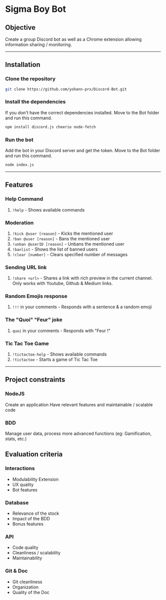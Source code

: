 # Sigma Boy Bot
## Objective
Create a group Discord bot as well as a Chrome extension allowing information sharing / monitoring.

---

## Installation
### Clone the repository
```bash
git clone https://github.com/yohann-prx/Discord-Bot.git
```
### Install the dependencies
If you don't have the correct dependencies installed. Move to the Bot folder and run this command.
```bash
npm install discord.js cheerio node-fetch
```
### Run the bot
Add the bot in your Discord server and get the token.
Move to the Bot folder and run this command.
```bash
node index.js
```

---

## Features
### Help Command
1. `!help` - Shows available commands
### Moderation
1. `!kick @user [reason]` - Kicks the mentioned user
2. `!ban @user [reason]` - Bans the mentioned user
3. `!unban @userID [reason]` - Unbans the mentioned user
4. `!banlist` - Shows the list of banned users
3. `!clear [number]` - Clears specified number of messages
### Sending URL link
1. `!share <url>` - Shares a link with rich preview in the current channel. Only works with Youtube, Github & Medium links.
### Random Emojis response
1. `!!!` in your comments - Responds with a sentence & a random emoji
### The "Quoi" "Feur" joke
1. `quoi` in your comments - Responds with "Feur !"
### Tic Tac Toe Game
1. `!tictactoe-help` - Shows available commands
2. `!tictactoe` - Starts a game of Tic Tac Toe

---

## Project constraints
### NodeJS
Create an application
Have relevant features and maintainable / scalable code
### BDD
Manage user data, process more advanced functions (eg: Gamification, stats, etc.)
## Evaluation criteria
### Interactions
- Modulability Extension
- UX quality
- Bot features
### Database
- Relevance of the stock
- Impact of the BDD
- Bonus features
### API
- Code quality
- Cleanliness / scalability
- Maintainability
### Git & Doc
- Git cleanliness
- Organization
- Quality of the Doc
